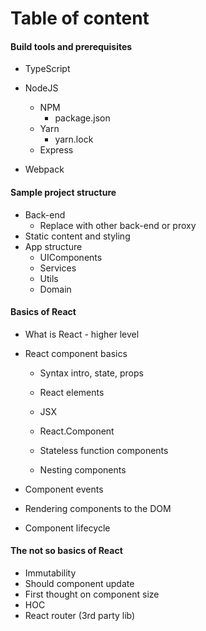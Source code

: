 # Table of content

#### Build tools and prerequisites

* TypeScript

* NodeJS

  * NPM
    * package.json
  * Yarn
    * yarn.lock
  * Express

* Webpack

#### Sample project structure

* Back-end
  * Replace with other back-end or proxy
* Static content and styling
* App structure
  * UIComponents
  * Services
  * Utils
  * Domain

#### Basics of React

* What is React - higher level
* React component basics

  * Syntax intro, state, props

  * React elements

  * JSX

  * React.Component

  * Stateless function components

  * Nesting components

* Component events

* Rendering components to the DOM

* Component lifecycle

#### The not so basics of React

* Immutability
* Should component update
* First thought on component size
* HOC
* React router \(3rd party lib\)

#### 

#### 



